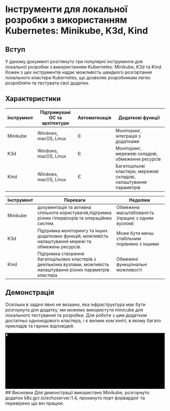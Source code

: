 # Інструменти для локальної розробки з використанням Kubernetes: Minikube, K3d, Kind

## Вступ
У даному документі розглянуто три популярні інструменти для локальної розробки з використанням Kubernetes: Minikube, K3d та Kind. Кожен з цих інструментів надає можливість швидкого розгортання локального кластера Kubernetes, що дозволяє розробникам легко розробляти та тестувати свої додатки.
 
## Характеристики

| Інструмент | Підтримувані ОС та архітектури | Автоматизація | Додаткові функції |
|------------|------------------------------|--------------|------------------|
| Minikube   | Windows, macOS, Linux        | Є            | Моніторинг, інтеграція з додатками |
| K3d        | Windows, macOS, Linux        | Є            | Моніторинг, мережеві складові, обмеження ресурсів |
| Kind       | Windows, macOS, Linux        | Є            | Багатоцільові кластери, мережеві складові, налаштування параметрів |

| Інструмент | Переваги                                                                                                              | Недоліки                                        |
|------------|-----------------------------------------------------------------------------------------------------------------------|-------------------------------------------------|
| Minikube   | документація та активна спільнота користувачів,підтримка різних гіпервізорів та операційних систем.                   | Обмежена масштабованість (працює з одним вузлом) |
| K3d        | Підтримка моніторингу та інших додаткових функцій,  можливість налаштування мережі та обмежень ресурсів.              | Може бути менш стабільним порівняно з іншими     |
| Kind       | Підтримка створення багатоцільових кластерів з декількома вузлами, можливість налаштування різних параметрів кластера | Обмежені функціональні можливості                |
 
## Демонстрація
Оскільки в задачі явно не вкзаано, яка інфраструктура має бути розгорнута для додатку, ми можемо використути minicube для локального тестування та розробки.
Для роботи з цим додатком достатньо однонодового кластера, і є велике ком`юніті, в якому багато прикладів та гарних відповідей.

<img alt="приклад" src="example.gif"/>
## Висновки
Для демонстрації використано Minikube, розгорнуто додаток k8s.gcr.io/echoserver:1.4, прокинуто порт форвардінг та перевірено що він працює.
